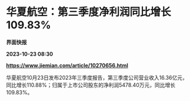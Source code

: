 # 华夏航空：第三季度净利润同比增长109.83%
**界面快报**

**2023-10-23 08:30**

**https://www.jiemian.com/article/10270656.html**

华夏航空10月23日发布2023年三季度报告，第三季度公司营业收入16.36亿元，同比增长110.88%；归属于上市公司股东的净利润5478.40万元，同比增长109.83%。
